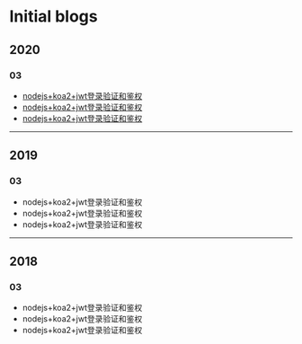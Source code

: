 # Initial blogs
## 2020
### 03
+ [nodejs+koa2+jwt登录验证和鉴权](2020/03/node-jwt-demo.md)
+ [nodejs+koa2+jwt登录验证和鉴权](2020/03/node-jwt-demo.md)
+ [nodejs+koa2+jwt登录验证和鉴权](2020/03/node-jwt-demo.md)

---

## 2019
### 03
+ nodejs+koa2+jwt登录验证和鉴权
+ nodejs+koa2+jwt登录验证和鉴权
+ nodejs+koa2+jwt登录验证和鉴权

---

## 2018
### 03
+ nodejs+koa2+jwt登录验证和鉴权
+ nodejs+koa2+jwt登录验证和鉴权
+ nodejs+koa2+jwt登录验证和鉴权
